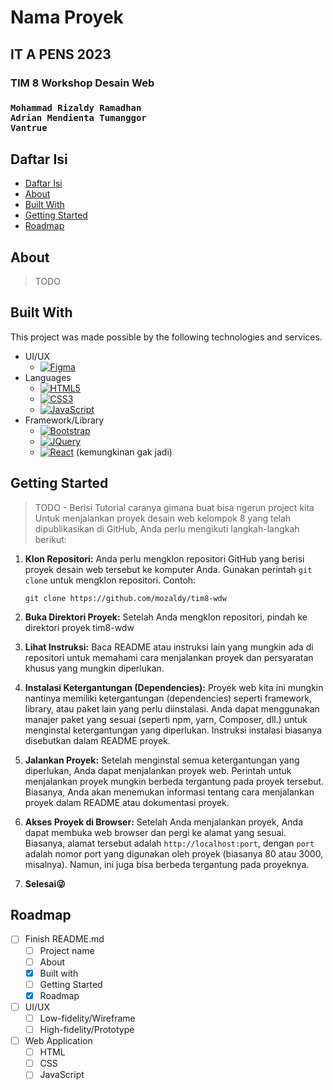 <h1>Nama Proyek</h1>
<h2> IT A PENS 2023 </h2>
<h3> TIM 8 Workshop Desain Web<h3>

```
Mohammad Rizaldy Ramadhan
Adrian Mendienta Tumanggor
Vantrue
```

## Daftar Isi

- [Daftar Isi](#daftar-isi)
- [About](#about)
- [Built With](#built-with)
- [Getting Started](#getting-started)
- [Roadmap](#roadmap)


## About
> TODO

## Built With
This project was made possible by the following technologies and services.
* UI/UX
  * [![Figma][figma.com]][Figma-url]
* Languages
  * [![HTML5]][html5-url]
  * [![CSS3]][css-url]
  * [![JavaScript]][js-url]
* Framework/Library
  * [![Bootstrap][Bootstrap.com]][Bootstrap-url]
  * [![JQuery][JQuery.com]][JQuery-url]
  * [![React][React.js]][React-url] (kemungkinan gak jadi)

## Getting Started
> TODO - Berisi Tutorial caranya gimana buat bisa ngerun project kita
Untuk menjalankan proyek desain web kelompok 8 yang telah dipublikasikan di GitHub, Anda perlu mengikuti langkah-langkah berikut:

1. **Klon Repositori:**
   Anda perlu mengklon repositori GitHub yang berisi proyek desain web tersebut ke komputer Anda. Gunakan perintah `git clone` untuk mengklon repositori. Contoh:

   ```shell
   git clone https://github.com/mozaldy/tim8-wdw
   ```

  2. **Buka Direktori Proyek:**
   Setelah Anda mengklon repositori, pindah ke direktori proyek tim8-wdw

3. **Lihat Instruksi:**
   Baca README atau instruksi lain yang mungkin ada di repositori untuk memahami cara menjalankan proyek dan persyaratan khusus yang mungkin diperlukan.

4. **Instalasi Ketergantungan (Dependencies):**
   Proyek web kita ini mungkin nantinya memiliki ketergantungan (dependencies) seperti framework, library, atau paket lain yang perlu diinstalasi. Anda dapat menggunakan manajer paket yang sesuai (seperti npm, yarn, Composer, dll.) untuk menginstal ketergantungan yang diperlukan. Instruksi instalasi biasanya disebutkan dalam README proyek.

5. **Jalankan Proyek:**
   Setelah menginstal semua ketergantungan yang diperlukan, Anda dapat menjalankan proyek web. Perintah untuk menjalankan proyek mungkin berbeda tergantung pada proyek tersebut. Biasanya, Anda akan menemukan informasi tentang cara menjalankan proyek dalam README atau dokumentasi proyek.

6. **Akses Proyek di Browser:**
   Setelah Anda menjalankan proyek, Anda dapat membuka web browser dan pergi ke alamat yang sesuai. Biasanya, alamat tersebut adalah `http://localhost:port`, dengan `port` adalah nomor port yang digunakan oleh proyek (biasanya 80 atau 3000, misalnya). Namun, ini juga bisa berbeda tergantung pada proyeknya.

7. **Selesai😜**


## Roadmap
- [ ] Finish README.md
  - [ ] Project name
  - [ ] About
  - [x] Built with
  - [ ] Getting Started
  - [x] Roadmap
- [ ] UI/UX
  - [ ] Low-fidelity/Wireframe
  - [ ] High-fidelity/Prototype
- [ ] Web Application
  - [ ] HTML
  - [ ] CSS
  - [ ] JavaScript

<!-- Links and images. -->
[React-url]: https://reactjs.org/
[React.js]: https://img.shields.io/badge/React-20232A?style=for-the-badge&logo=react&logoColor=61DAFB
[Bootstrap.com]: https://img.shields.io/badge/Bootstrap-563D7C?style=for-the-badge&logo=bootstrap&logoColor=white
[Bootstrap-url]: https://getbootstrap.com
[JQuery.com]: https://img.shields.io/badge/jQuery-0769AD?style=for-the-badge&logo=jquery&logoColor=white
[JQuery-url]: https://jquery.com 
[Figma.com]: https://img.shields.io/badge/figma-%23F24E1E.svg?style=for-the-badge&logo=figma&logoColor=white
[Figma-url]: https://figma.com 
[HTML5]: https://img.shields.io/badge/html5-%23E34F26.svg?style=for-the-badge&logo=html5&logoColor=white
[html5-url]: https://w3schools.com/html 
[CSS3]: https://img.shields.io/badge/css3-%231572B6.svg?style=for-the-badge&logo=css3&logoColor=white
[css-url]: https://w3schools.com/css
[JavaScript]: https://img.shields.io/badge/javascript-%23323330.svg?style=for-the-badge&logo=javascript&logoColor=%23F7DF1E
[js-url]: https://w3schools.com/js